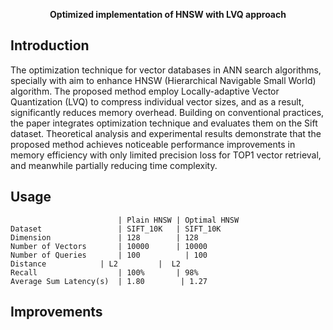 <p align="center">
 <b> Optimized implementation of HNSW with LVQ approach </b>
</p>

## Introduction

 The optimization technique for vector databases in ANN search algorithms, specially with aim to enhance HNSW (Hierarchical Navigable Small World) algorithm. The proposed method employ Locally-adaptive Vector Quantization (LVQ) to compress individual vector sizes, and as a result, significantly reduces memory overhead. Building on conventional practices, the paper integrates optimization technique and evaluates them on the Sift dataset. Theoretical analysis and experimental results demonstrate that the proposed method achieves noticeable performance improvements in memory efficiency with only limited precision loss for TOP1 vector retrieval, and meanwhile partially reducing time complexity.


## Usage

                            | Plain HNSW | Optimal HNSW
    Dataset                 | SIFT_10K   | SIFT_10K
    Dimension               | 128        | 128   
    Number of Vectors       | 10000      | 10000
    Number of Queries       | 100	       | 100
    Distance	        | L2         |	L2
    Recall	                | 100%       | 98%
    Average Sum Latency(s)  | 1.80        |	1.27


## 

## Improvements
